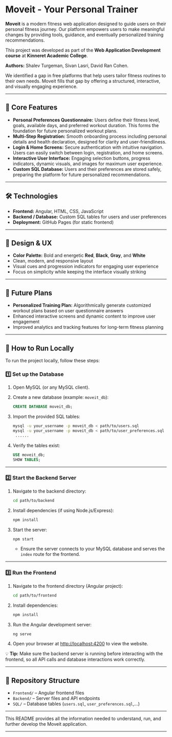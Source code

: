 
# Moveit - Your Personal Trainer

**Moveit** is a modern fitness web application designed to guide users on their personal fitness journey. Our platform empowers users to make meaningful changes by providing tools, guidance, and eventually personalized training recommendations.

This project was developed as part of the **Web Application Development course** at **Kinneret Academic College**.  

**Authors:** Shalev Turgeman, Sivan Lasri, David Ran Cohen.


We identified a gap in free platforms that help users tailor fitness routines to their own needs. Moveit fills that gap by offering a structured, interactive, and visually engaging experience.

---

## 🎯 Core Features
- **Personal Preferences Questionnaire:** Users define their fitness level, goals, available days, and preferred workout duration. This forms the foundation for future personalized workout plans.  
- **Multi-Step Registration:** Smooth onboarding process including personal details and health declaration, designed for clarity and user-friendliness.  
- **Login & Home Screens:** Secure authentication with intuitive navigation. Users can easily switch between login, registration, and home screens.  
- **Interactive User Interface:** Engaging selection buttons, progress indicators, dynamic visuals, and images for maximum user experience.  
- **Custom SQL Database:** Users and their preferences are stored safely, preparing the platform for future personalized recommendations.

---

## 🛠 Technologies
- **Frontend:** Angular, HTML, CSS, JavaScript  
- **Backend / Database:** Custom SQL tables for users and user preferences  
- **Deployment:** GitHub Pages (for static frontend)  

---

## 🎨 Design & UX
- **Color Palette:** Bold and energetic **Red**, **Black**, **Gray**, and **White**  
- Clean, modern, and responsive layout  
- Visual cues and progression indicators for engaging user experience  
- Focus on simplicity while keeping the interface visually striking

---

## 🚀 Future Plans
- **Personalized Training Plan:** Algorithmically generate customized workout plans based on user questionnaire answers  
- Enhanced interactive screens and dynamic content to improve user engagement  
- Improved analytics and tracking features for long-term fitness planning

---

## 📂 How to Run Locally

To run the project locally, follow these steps:

### 1️⃣ Set up the Database
1. Open MySQL (or any MySQL client).  
2. Create a new database (example: `moveit_db`):
   ```sql
   CREATE DATABASE moveit_db;
    ````

3. Import the provided SQL tables:

   ```bash
   mysql -u your_username -p moveit_db < path/to/users.sql
   mysql -u your_username -p moveit_db < path/to/user_preferences.sql
    ......
   ```
4. Verify the tables exist:

   ```sql
   USE moveit_db;
   SHOW TABLES;
   ```
   
---

### 2️⃣ Start the Backend Server

1. Navigate to the backend directory:

   ```bash
   cd path/to/backend
   ```
2. Install dependencies (if using Node.js/Express):

   ```bash
   npm install
   ```
3. Start the server:

   ```bash
   npm start
   ```

   * Ensure the server connects to your MySQL database and serves the `index` route for the frontend.

---

### 3️⃣ Run the Frontend

1. Navigate to the frontend directory (Angular project):

   ```bash
   cd path/to/frontend
   ```
2. Install dependencies:

   ```bash
   npm install
   ```
3. Run the Angular development server:

   ```bash
   ng serve
   ```
4. Open your browser at [http://localhost:4200](http://localhost:4200) to view the website.

💡 **Tip:** Make sure the backend server is running before interacting with the frontend, so all API calls and database interactions work correctly.

---

## 📂 Repository Structure

* `Frontend/` – Angular frontend files
* `Backend/` – Server files and API endpoints
* `SQL/` – Database tables (`users.sql`, `user_preferences.sql`,...)

---

This README provides all the information needed to understand, run, and further develop the Moveit application.

---


